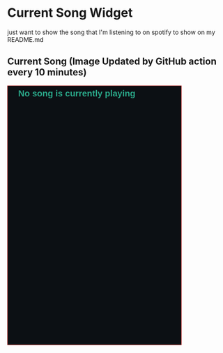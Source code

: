 # Current Song Widget
just want to show the song that I'm listening to on spotify to show on my README.md

## Current Song (Image Updated by GitHub action every 10 minutes)
![](songs-pictures/image596.png)


